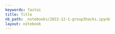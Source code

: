 ```yaml
---
keywords: fastai
title: Title
nb_path: _notebooks/2022-12-1-group3hacks.ipynb
layout: notebook
---
```


<!--
#################################################
### THIS FILE WAS AUTOGENERATED! DO NOT EDIT! ###
#################################################
# file to edit: _notebooks/2022-12-1-group3hacks.ipynb
-->

<div class="container" id="notebook-container">
        
</div>
 

